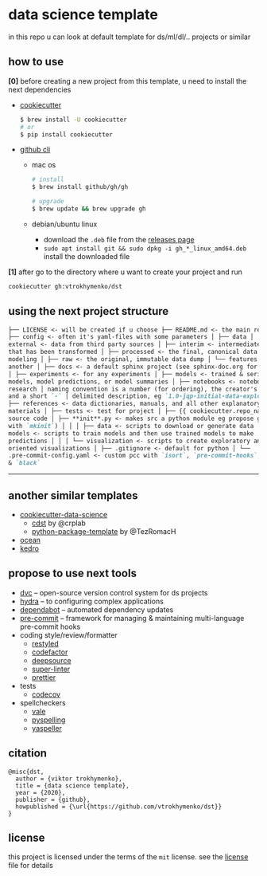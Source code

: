# data science template

in this repo u can look at default template for ds/ml/dl/.. projects or similar

## how to use

**[0]** before creating a new project from this template, u need to install the
next dependencies

- [cookiecutter](https://github.com/cookiecutter/cookiecutter)

  ```bash
  $ brew install -U cookiecutter
  # or
  $ pip install cookiecutter
  ```

- [github cli](https://cli.github.com/manual/installation)

  - mac os

    ```bash
    # install
    $ brew install github/gh/gh

    # upgrade
    $ brew update && brew upgrade gh
    ```

  - debian/ubuntu linux

    - download the `.deb` file from the
      [releases page](https://github.com/cli/cli/releases/)
    - `sudo apt install git && sudo dpkg -i gh_*_linux_amd64.deb` install the
      downloaded file

**[1]** after go to the directory where u want to create your project and run

```bash
cookiecutter gh:vtrokhymenko/dst
```

## using the next project structure

```markdown
├── LICENSE <- will be created if u choose ├── README.md <- the main readme │
├── config <- often it's yaml-files with some parameters │ ├── data │ ├──
external <- data from third party sources │ ├── interim <- intermediate data
that has been transformed │ ├── processed <- the final, canonical data sets for
modeling │ ├── raw <- the original, immutable data dump │ └── features <-
another │ ├── docs <- a default sphinx project (see sphinx-doc.org for details)
│ ├── experiments <- for any experiments │ ├── models <- trained & serialized
models, model predictions, or model summaries │ ├── notebooks <- notebooks for
research │ naming convention is a number (for ordering), the creator's initials,
and a short `-` │ delimited description, eg `1.0-jqp-initial-data-exploration` │
├── references <- data dictionaries, manuals, and all other explanatory
materials │ ├── tests <- test for project │ ├── {{ cookiecutter.repo_name }} <-
source code │ ├── **init**.py <- makes src a python module eg propose generate
with `mkinit`) │ │ │ ├── data <- scripts to download or generate data │ │ │ ├──
models <- scripts to train models and then use trained models to make
predictions │ │ │ └── visualization <- scripts to create exploratory and results
oriented visualizations │ ├── .gitignore <- default for python │ └──
.pre-commit-config.yaml <- custom pcc with `isort`, `pre-commit-hooks`, `flake8`
& `black`
```

---

## another similar templates

- [cookiecutter-data-science](https://github.com/drivendata/cookiecutter-data-science)
  - [cdst](https://github.com/crplab/cdst/) by @crplab
  - [python-package-template](https://github.com/TezRomacH/python-package-template)
    by @TezRomacH
- [ocean](https://github.com/surfstudio/Ocean)
- [kedro](https://github.com/quantumblacklabs/kedro/)

## propose to use next tools

- [dvc](http://dvc.org) – open-source version control system for ds projects
- [hydra](https://hydra.cc) – to configuring complex applications
- [dependabot](https://dependabot.com) – automated dependency updates
- [pre-commit](https://pre-commit.com) – framework for managing & maintaining
  multi-language pre-commit hooks
- coding style/review/formatter
  - [restyled](https://restyled.io)
  - [codefactor](https://www.codefactor.io)
  - [deepsource](https://deepsource.io)
  - [super-linter](https://github.com/github/super-linter)
  - [prettier](https://github.com/prettier/prettier)
- tests
  - [codecov](https://codecov.io)
- spellcheckers
  - [vale](https://errata-ai.gitbook.io/vale/)
  - [pyspelling](https://facelessuser.github.io/pyspelling/)
  - [yaspeller](https://github.com/hcodes/yaspeller)

## citation

```citation
@misc{dst,
  author = {viktor trokhymenko},
  title = {data science template},
  year = {2020},
  publisher = {github},
  howpublished = {\url{https://github.com/vtrokhymenko/dst}}
}
```

## license

this project is licensed under the terms of the `mit` license. see the
[license](./LICENSE) file for details
